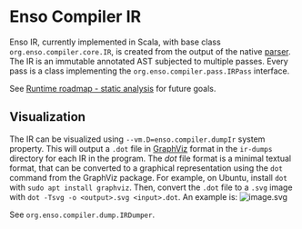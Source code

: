 # Enso Compiler IR

Enso IR, currently implemented in Scala, with base class
`org.enso.compiler.core.IR`, is created from the output of the native
[parser](../parser/README.md). The IR is an immutable annotated AST subjected to
multiple passes. Every pass is a class implementing the
`org.enso.compiler.pass.IRPass` interface.

See [Runtime roadmap - static analysis](../runtime-roadmap.md#static-analysis)
for future goals.

## Visualization

The IR can be visualized using `--vm.D=enso.compiler.dumpIr` system property.
This will output a `.dot` file in [GraphViz](www.graphviz.org) format in the
`ir-dumps` directory for each IR in the program. The _dot_ file format is a
minimal textual format, that can be converted to a graphical representation
using the `dot` command from the GraphViz package. For example, on Ubuntu,
install `dot` with `sudo apt install graphviz`. Then, convert the `.dot` file to
a `.svg` image with `dot -Tsvg -o <output>.svg <input>.dot`. An example is:
![image.svg](https://github.com/user-attachments/assets/26ab8415-72cf-46da-bc63-f475e9fa628e)

See `org.enso.compiler.dump.IRDumper`.
